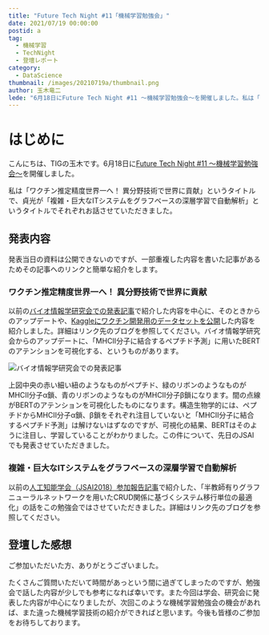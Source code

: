 ```yaml
---
title: "Future Tech Night #11「機械学習勉強会」"
date: 2021/07/19 00:00:00
postid: a
tag:
  - 機械学習
  - TechNight
  - 登壇レポート
category:
  - DataScience
thumbnail: /images/20210719a/thumbnail.png
author: 玉木竜二
lede: "6月18日にFuture Tech Night #11 ～機械学習勉強会～を開催しました。私は「ワクチン推定精度世界一へ！異分野技術で世界に貢献」というタイトルで、貞光が「複雑・巨大なITシステムをグラフベースの深層学習で自動解析」というタイトルでそれぞれお話させていただきました。"
---
```

# はじめに

こんにちは、TIGの玉木です。6月18日に[Future Tech Night #11 ～機械学習勉強会～](https://future.connpass.com/event/215117/)を開催しました。

私は「ワクチン推定精度世界一へ！ 異分野技術で世界に貢献」というタイトルで、貞光が「複雑・巨大なITシステムをグラフベースの深層学習で自動解析」というタイトルでそれぞれお話させていただきました。

## 発表内容

発表当日の資料は公開できないのですが、一部重複した内容を書いた記事があるためその記事へのリンクと簡単な紹介をします。

### ワクチン推定精度世界一へ！ 異分野技術で世界に貢献

以前の[バイオ情報学研究会での発表記事](https://future-architect.github.io/articles/20201208/)で紹介した内容を中心に、そのときからのアップデートや、[Kaggleにワクチン開発用のデータセットを公開](/articles/20200801/)した内容を紹介しました。詳細はリンク先のブログを参照してください。バイオ情報学研究会からのアップデートに、「MHCⅡ分子に結合するペプチド予測」に用いたBERTのアテンションを可視化する、というものがあります。

<img src="/images/20210719a/スクリーンショット_2021-07-12_21.11.09.png" alt="バイオ情報学研究会での発表記事" loading="lazy">

上図中央の赤い細い紐のようなものがペプチド、緑のリボンのようなものがMHCⅡ分子α鎖、青のリボンのようなものがMHCⅡ分子β鎖になります。間の点線がBERTのアテンションを可視化したものになります。構造生物学的には、ペプチドからMHCⅡ分子α鎖、β鎖をそれぞれ注目していないと「MHCⅡ分子に結合するペプチド予測」は解けないはずなのですが、可視化の結果、BERTはそのように注目し、学習していることがわかりました。この件について、先日のJSAIでも発表させていただきました。

### 複雑・巨大なITシステムをグラフベースの深層学習で自動解析

以前の[人工知能学会（JSAI2018）参加報告記事](/articles/20180723/)で紹介した、「半教師有りグラフニューラルネットワークを用いたCRUD関係に基づくシステム移行単位の最適化」の話をこの勉強会ではさせていただきました。詳細はリンク先のブログを参照してください。

## 登壇した感想

ご参加いただいた方、ありがとうございました。

たくさんご質問いただいて時間があっという間に過ぎてしまったのですが、勉強会で話した内容が少しでも参考になれば幸いです。また今回は学会、研究会に発表した内容が中心になりましたが、次回このような機械学習勉強会の機会があれば、また違った機械学習技術の紹介ができればと思います。今後も皆様のご参加をお待ちしております。

